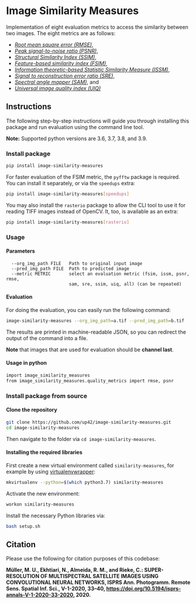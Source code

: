 # Image Similarity Measures

Implementation of eight evaluation metrics to access the similarity between two images. The eight metrics are as follows:

 * <i><a href="https://en.wikipedia.org/wiki/Root-mean-square_deviation">Root mean square error (RMSE)</a></i>,
 * <i><a href="https://en.wikipedia.org/wiki/Peak_signal-to-noise_ratio">Peak signal-to-noise ratio (PSNR)</a></i>,
 * <i><a href="https://en.wikipedia.org/wiki/Structural_similarity">Structural Similarity Index (SSIM)</a></i>,
 * <i><a href="https://www4.comp.polyu.edu.hk/~cslzhang/IQA/TIP_IQA_FSIM.pdf">Feature-based similarity index (FSIM)</a></i>,
 * <i><a href="https://www.tandfonline.com/doi/full/10.1080/22797254.2019.1628617">Information theoretic-based Statistic Similarity Measure (ISSM)</a></i>,
 * <i><a href="https://www.sciencedirect.com/science/article/abs/pii/S0924271618302636">Signal to reconstruction error ratio (SRE)</a></i>,
 * <i><a href="https://ntrs.nasa.gov/citations/19940012238">Spectral angle mapper (SAM)</a></i>, and
 * <i><a href="https://ece.uwaterloo.ca/~z70wang/publications/quality_2c.pdf">Universal image quality index (UIQ)</a></i>

## Instructions

The following step-by-step instructions will guide you through installing this package and run evaluation using the command line tool.

**Note:** Supported python versions are 3.6, 3.7, 3.8, and 3.9.

### Install package

```bash
pip install image-similarity-measures
```

For faster evaluation of the FSIM metric, the `pyfftw` package is required.
You can install it separately, or via the `speedups` extra:

```bash
pip install image-similarity-measures[speedups]
```

You may also install the `rasterio` package to allow the CLI tool to use it for reading TIFF
images instead of OpenCV. It, too, is available as an extra:


```bash
pip install image-similarity-measures[rasterio]
```


### Usage

#### Parameters
```
  --org_img_path FILE   Path to original input image
  --pred_img_path FILE  Path to predicted image
  --metric METRIC       select an evaluation metric (fsim, issm, psnr, rmse,
                        sam, sre, ssim, uiq, all) (can be repeated)
```

#### Evaluation
For doing the evaluation, you can easily run the following command:

```bash
image-similarity-measures --org_img_path=a.tif --pred_img_path=b.tif
```
The results are printed in machine-readable JSON, so you can redirect the output of the command into a file.

**Note** that images that are used for evaluation should be **channel last**.

#### Usage in python
```bash
import image_similarity_measures
from image_similarity_measures.quality_metrics import rmse, psnr
```

### Install package from source

#### Clone the repository

```bash
git clone https://github.com/up42/image-similarity-measures.git
cd image-similarity-measures
```

Then navigate to the folder via `cd image-similarity-measures`.

#### Installing the required libraries

First create a new virtual environment called `similarity-measures`, for example by using
[virtualenvwrapper](https://virtualenvwrapper.readthedocs.io/en/latest/):

```bash
mkvirtualenv --python=$(which python3.7) similarity-measures
```

Activate the new environment:

```bash
workon similarity-measures
```

Install the necessary Python libraries via:

```bash
bash setup.sh
```

## Citation
Please use the following for citation purposes of this codebase:

<strong>Müller, M. U., Ekhtiari, N., Almeida, R. M., and Rieke, C.: SUPER-RESOLUTION OF MULTISPECTRAL
SATELLITE IMAGES USING CONVOLUTIONAL NEURAL NETWORKS, ISPRS Ann. Photogramm. Remote Sens.
Spatial Inf. Sci., V-1-2020, 33–40, https://doi.org/10.5194/isprs-annals-V-1-2020-33-2020, 2020.</strong>
